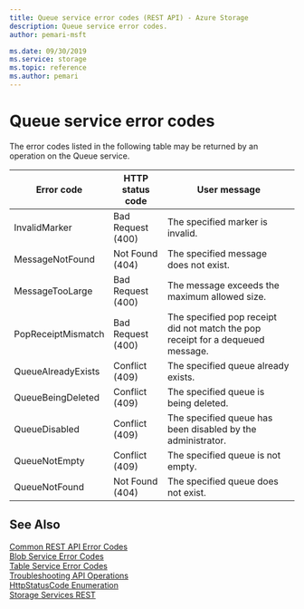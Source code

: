 ```yaml
---
title: Queue service error codes (REST API) - Azure Storage
description: Queue service error codes.
author: pemari-msft

ms.date: 09/30/2019
ms.service: storage
ms.topic: reference
ms.author: pemari
---
```


# Queue service error codes

The error codes listed in the following table may be returned by an operation on the Queue service.  
  
|Error code|HTTP status code|User message|  
|----------------|----------------------|------------------|  
|InvalidMarker|Bad Request (400)|The specified marker is invalid.|  
|MessageNotFound|Not Found (404)|The specified message does not exist.|  
|MessageTooLarge|Bad Request (400)|The message exceeds the maximum allowed size.|  
|PopReceiptMismatch|Bad Request (400)|The specified pop receipt did not match the pop receipt for a dequeued message.|  
|QueueAlreadyExists|Conflict (409)|The specified queue already exists.|  
|QueueBeingDeleted|Conflict (409)|The specified queue is being deleted.|  
|QueueDisabled|Conflict (409)|The specified queue has been disabled by the administrator.|  
|QueueNotEmpty|Conflict (409)|The specified queue is not empty.|  
|QueueNotFound|Not Found (404)|The specified queue does not exist.|  
  
## See Also  
 [Common REST API Error Codes](Common-REST-API-Error-Codes.md)   
 [Blob Service Error Codes](Blob-Service-Error-Codes.md)   
 [Table Service Error Codes](Table-Service-Error-Codes.md)   
 [Troubleshooting API Operations](Troubleshooting-API-Operations.md)   
 [HttpStatusCode Enumeration](https://go.microsoft.com/fwlink/?LinkId=152845)   
 [Storage Services REST](Azure-Storage-Services-REST-API-Reference.md)
